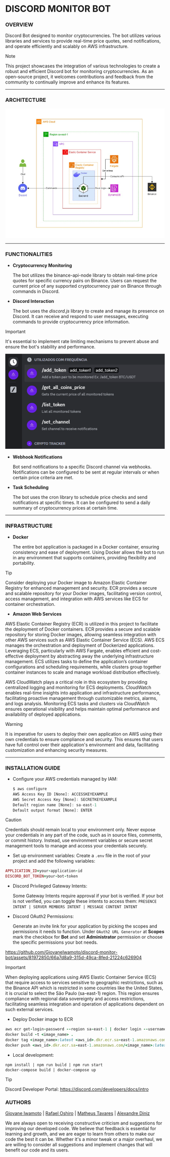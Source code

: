 # DISCORD MONITOR BOT

### **OVERVIEW**

Discord Bot designed to monitor cryptocurrencies. The bot utilizes various libraries and services to provide real-time price quotes, send notifications, and operate efficiently and scalably on AWS infrastructure.

> [!NOTE]
> This project showcases the integration of various technologies to create a robust and efficient Discord bot for monitoring cryptocurrencies. As an open-source project, it welcomes contributions and feedback from the community to continually improve and enhance its features.

---

### **ARCHITECTURE**

![alt text](images/architecture.jpg)

---

### **FUNCTIONALITIES**

- **Cryptocurrency Monitoring**

  The bot utilizes the binance-api-node library to obtain real-time price quotes for specific currency pairs on Binance. Users can request the current price of any supported cryptocurrency pair on Binance through commands in Discord.

- **Discord Interaction**

  The bot uses the _discord.js_ library to create and manage its presence on Discord. It can receive and respond to user messages, executing commands to provide cryptocurrency price information.

> [!IMPORTANT]
> It's essential to implement rate limiting mechanisms to prevent abuse and ensure the bot's stability and performance.

![alt text](images/discord_commands.png)

- **Webhook Notifications**

  Bot send notifications to a specific Discord channel via webhooks. Notifications can be configured to be sent at regular intervals or when certain price criteria are met.

- **Task Scheduling**

  The bot uses the cron library to schedule price checks and send notifications at specific times. It can be configured to send a daily summary of cryptocurrency prices at certain time.

---

### **INFRASTRUCTURE**

- **Docker**

  The entire bot application is packaged in a Docker container, ensuring consistency and ease of deployment. Using Docker allows the bot to run in any environment that supports containers, providing flexibility and portability.

> [!TIP]
> Consider deploying your Docker image to Amazon Elastic Container Registry for enhanced management and security. ECR provides a secure and scalable repository for your Docker images, facilitating version control, access management, and integration with AWS services like ECS for container orchestration.

- **Amazon Web Services**

AWS Elastic Container Registry (ECR) is utilized in this project to facilitate the deployment of Docker containers. ECR provides a secure and scalable repository for storing Docker images, allowing seamless integration with other AWS services such as AWS Elastic Container Service (ECS). AWS ECS manages the orchestration and deployment of Dockerized applications. Leveraging ECS, particularly with AWS Fargate, enables efficient and cost-effective deployment by abstracting away the underlying infrastructure management. ECS utilizes tasks to define the application’s container configurations and scheduling requirements, while clusters group together container instances to scale and manage workload distribution effectively.

AWS CloudWatch plays a critical role in this ecosystem by providing centralized logging and monitoring for ECS deployments. CloudWatch enables real-time insights into application and infrastructure performance, facilitating proactive management through customizable metrics, alarms, and logs analysis. Monitoring ECS tasks and clusters via CloudWatch ensures operational visibility and helps maintain optimal performance and availability of deployed applications.

> [!WARNING]
> It is imperative for users to deploy their own application on AWS using their own credentials to ensure compliance and security. This ensures that users have full control over their application's environment and data, facilitating customization and enhancing security measures.

---

### **INSTALLATION GUIDE**

- Configure your AWS credentials managed by IAM:

  ```javascript
  $ aws configure
  AWS Access Key ID [None]: ACCESSKEYEXAMPLE
  AWS Secret Access Key [None]: SECRETKEYEXAMPLE
  Default region name [None]: sa-east-1
  Default output format [None]: ENTER
  ```

> [!CAUTION]
> Credentials should remain local to your environment only. Never expose your credentials in any part of the code, such as in source files, comments, or commit history. Instead, use environment variables or secure secret management tools to manage and access your credentials securely.

- Set up environment variables:
  Create a `.env` file in the root of your project and add the following variables:

```ruby
APPLICATION_ID=your-application-id
DISCORD_BOT_TOKEN=your-bot-token
```

- Discord Privileged Gateway Intents:

  Some Gateway Intents require approval if your bot is verified. If your bot is not verified, you can toggle these intents to access them: `PRESENCE INTENT | SERVER MEMBERS INTENT | MESSAGE CONTENT INTENT`

- Discord OAuth2 Permissions:

  Generate an invite link for your application by picking the scopes and permissions it needs to function. Under `OAuth2 URL Generator` at **Scopes** mark the checkbox for **Bot** and set **Administrator** permission or choose the specific permissions your bot needs.

https://github.com/GiovaneIwamoto/discord-monitor-bot/assets/81972850/66a7d8a9-315d-49ca-8fed-21224c626904

> [!IMPORTANT]
> When deploying applications using AWS Elastic Container Service (ECS) that require access to services sensitive to geographic restrictions, such as the Binance API which is restricted in some countries like the United States, it is crucial to select the São Paulo (sa-east-1) region. This region ensures compliance with regional data sovereignty and access restrictions, facilitating seamless integration and operation of applications dependent on such external services.

- Deploy Docker image to ECR

```ruby
aws ecr get-login-password --region sa-east-1 | docker login --username AWS --password-stdin <aws_id>.dkr.ecr.sa-east-1.amazonaws.com
docker build -t <image_name> .
docker tag <image_name>:latest <aws_id>.dkr.ecr.sa-east-1.amazonaws.com/<image_name>:latest
docker push <aws_id>.dkr.ecr.sa-east-1.amazonaws.com/<image_name>:latest
```

- Local development:

```shell
npm install | npm run build | npm run start
docker-compose build | docker-compose up
```

> [!TIP]
> Discord Developer Portal: https://discord.com/developers/docs/intro

### **AUTHORS**

[Giovane Iwamoto](https://github.com/GiovaneIwamoto) | [Rafael Oshiro](https://github.com/Reshzera) | [Matheus Tavares](https://github.com/mtguerson) | [Alexandre Diniz](https://github.com/alexandredsz)

We are always open to receiving constructive criticism and suggestions for improving our developed code. We believe that feedback is essential for learning and growth, and we are eager to learn from others to make our code the best it can be. Whether it's a minor tweak or a major overhaul, we are willing to consider all suggestions and implement changes that will benefit our code and its users.
